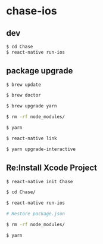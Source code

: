# chase-ios

## dev

```bash
$ cd Chase
$ react-native run-ios
```

## package upgrade

```bash
$ brew update

$ brew doctor

$ brew upgrade yarn

$ rm -rf node_modules/

$ yarn

$ react-native link

$ yarn upgrade-interactive
```

## Re:Install Xcode Project

```bash
$ react-native init Chase

$ cd Chase/

$ react-native run-ios

# Restore package.json

$ rm -rf node_modules/

$ yarn
```
